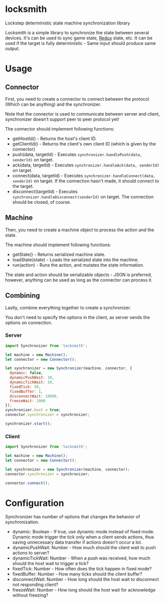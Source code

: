 # locksmith
Lockstep deterministic state machine synchronization library

Locksmith is a simple library to synchronize the state between several devices.
It's can be used to sync game state,
[Redux](https://github.com/reactjs/redux) state, etc. It can be used if the
target is fully deterministic - Same input should produce same output.

# Usage

## Connector
First, you need to create a connector to connect between the protocol
(Which can be anything) and the synchronizer.

Note that the connector is used to communicate between server and client,
synchronizer doesn't support peer to peer protocol yet!

The connector should implement following functions:

- getHostId() - Returns the host's client ID.
- getClientId() - Returns the client's own client ID (which is given by the
  connector)
- push(data, targetId) - Executes `synchronizer.handlePush(data, senderId)`
  on target.
- ack(data, targetId) - Executes `synchronizer.handleAck(data, senderId)`
  on target.
- connect(data, targetId) - Executes
  `synchronizer.handleConnect(data, senderId)` on target. If the connection
  hasn't made, it should connect to the target.
- disconnect(targetId) - Executes `synchronizer.handleDisconnect(senderId)`
  on target. The connection should be closed, of course.

## Machine
Then, you need to create a machine object to process the action and the state.

The machine should implement following functions:

- getState() - Returns serialized machine state.
- loadState(state) - Loads the serialized state into the machine.
- run(action) - Runs the action, and mutates the state information.

The state and action should be serializable objects - JSON is preferred,
however, anything can be used as long as the connector can process it.

## Combining
Lastly, combine everything together to create a synchronizer.

You don't need to specify the options in the client, as server sends the
options on connection.

### Server
```js
import Synchronizer from 'locksmith';

let machine = new Machine();
let connector = new Connector();

let synchronizer = new Synchronizer(machine, connector, {
  dynamic: false,
  dynamicPushWait: 10,
  dynamicTickWait: 10,
  fixedTick: 50,
  fixedBuffer: 1,
  disconnectWait: 10000,
  freezeWait: 1000
});
synchronizer.host = true;
connector.synchronizer = synchronizer;

synchronizer.start();
```

### Client
```js
import Synchronizer from 'locksmith';

let machine = new Machine();
let connector = new Connector();

let synchronizer = new Synchronizer(machine, connector);
connector.synchronizer = synchronizer;

connector.connect();
```

# Configuration
Synchronizer has number of options that changes the behavior of synchronization.

- dynamic: Boolean - If true, use dynamic mode instead of fixed mode.
  Dynamic mode trigger the tick only when a client sends actions, thus saving
  unnecessary data transfer if actions doesn't occur a lot.
- dynamicPushWait: Number - How much should the client wait to push actions
  to server?
- dynamicTickWait: Number - When a push was received, how much should the host
  wait to trigger a tick?
- fixedTick: Number - How often does the tick happen in fixed mode?
- fixedBuffer: Number - How many ticks should the client buffer?
- disconnectWait: Number - How long should the host wait to disconnect
  not responding client?
- freezeWait: Number - How long should the host wait for acknowledge without
  freezing?
